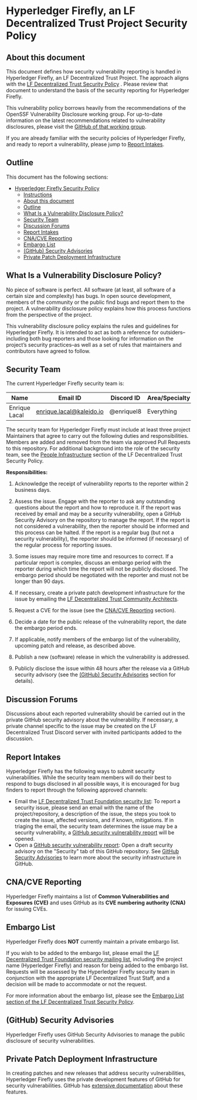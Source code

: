 # Hyperledger Firefly, an LF Decentralized Trust Project Security Policy

[LF Decentralized Trust Security Policy]: https://lf-decentralized-trust.github.io/governance/governing-documents/security

## About this document

This document defines how security vulnerability reporting is handled in Hyperledger Firefly, an LF Decentralized Trust Project. 
The approach aligns with the [LF Decentralized Trust Security Policy] . Please
review that document to understand the basis of the security reporting for Hyperledger Firefly.

This vulnerability policy borrows heavily from the
recommendations of the OpenSSF Vulnerability Disclosure working group. For
up-to-date information on the latest recommendations related to vulnerability
disclosures, please visit the [GitHub of that working
group](https://github.com/ossf/wg-vulnerability-disclosures).

If you are already familiar with the security policies of Hyperledger Firefly, and
ready to report a vulnerability, please jump to [Report Intakes](#report-intakes).

## Outline

This document has the following sections:

- [Hyperledger Firefly Security Policy](#project-an-lf-decentralized-trust-project-security-policy)
  - [Instructions](#instructions)
  - [About this document](#about-this-document)
  - [Outline](#outline)
  - [What Is a Vulnerability Disclosure Policy?](#what-is-a-vulnerability-disclosure-policy)
  - [Security Team](#security-team)
  - [Discussion Forums](#discussion-forums)
  - [Report Intakes](#report-intakes)
  - [CNA/CVE Reporting](#cnacve-reporting)
  - [Embargo List](#embargo-list)
  - [(GitHub) Security Advisories](#github-security-advisories)
  - [Private Patch Deployment Infrastructure](#private-patch-deployment-infrastructure)

## What Is a Vulnerability Disclosure Policy?

No piece of software is perfect. All software (at least, all software of a
certain size and complexity) has bugs. In open source development, members of
the community or the public find bugs and report them to the project. A
vulnerability disclosure policy explains how this process functions from the
perspective of the project.

This vulnerability disclosure policy explains the rules and guidelines for
Hyperledger Firefly. It is intended to act as both a reference for
outsiders–including both bug reporters and those looking for information on the
project’s security practices–as well as a set of rules that maintainers and
contributors have agreed to follow.

## Security Team

The current Hyperledger Firefly security team is:

| Name             | Email ID                 | Discord ID | Area/Specialty |
| ---------------- | ------------------------ | ---------- | ---------------|
| Enrique Lacal    | enrique.lacal@kaleido.io | @enriquel8 | Everything     | 

The security team for Hyperledger Firefly must include at least three project
Maintainers that agree to carry out the following duties and responsibilities.
Members are added and removed from the team via approved Pull Requests to this
repository. For additional background into the role of the security team, see
the [People Infrastructure] section of the LF Decentralized Trust Security Policy.

[People Infrastructure]: https://lf-decentralized-trust.github.io/governance/governing-documents/security.html#people-infrastructure

**Responsibilities:**

1. Acknowledge the receipt of vulnerability reports to the reporter within 2
   business days.

2. Assess the issue. Engage with the reporter to ask any outstanding questions
about the report and how to reproduce it. If the report was received by email
and may be a security vulnerability, open a GitHub Security Advisory on the
repository to manage the report. If the report is not considered a
vulnerability, then the reporter should be informed and this process can be
halted. If the report is a regular bug (but not a security vulnerability), the
reporter should be informed (if necessary) of the regular process for reporting
issues.

3. Some issues may require more time and resources to correct. If a particular
report is complex, discuss an embargo period with the reporter during which
time the report will not be publicly disclosed. The embargo period should be
negotiated with the reporter and must not be longer than 90 days.

4. If necessary, create a private patch development infrastructure for the issue
   by emailing the [LF Decentralized Trust Community Architects].

[LF Decentralized Trust Community Architects]: mailto:community-architects@lfdecentralizedtrust.org

5. Request a CVE for the issue (see the [CNA/CVE Reporting](#cnacve-reporting)
   section).

6. Decide a date for the public release of the vulnerability report, the date
   the embargo period ends.

7. If applicable, notify members of the embargo list of the vulnerability,
upcoming patch and release, as described above.

8. Publish a new (software) release in which the vulnerability is addressed.

9. Publicly disclose the issue within 48 hours after the release via a
GitHub security advisory (see the [(GitHub) Security
Advisories](#github-security-advisories) section for details).

## Discussion Forums

Discussions about each reported vulnerability should be carried out in the
private GitHub security advisory about the vulnerability. If necessary, a private
channel specific to the issue may be created on the LF Decentralized Trust Discord server
with invited participants added to the discussion.

## Report Intakes

Hyperledger Firefly has the following ways to submit security
vulnerabilities. While the security team members will do their best to
respond to bugs disclosed in all possible ways, it is encouraged for bug
finders to report through the following approved channels:

- Email the [LF Decentralized Trust Foundation security
list](mailto:security@lists.lfdecentralizedtrust.org): To report a security issue, please
send an email with the name of the project/repository, a description of the issue, the
steps you took to create the issue, affected versions, and if known,
mitigations. If in triaging the email, the security team determines the issue may be
a security vulnerability, a [GitHub security vulnerability report] will be
opened.
- Open a [GitHub security vulnerability report]: Open a draft security advisory
on the "Security" tab of this GitHub repository. See [GitHub Security
Advisories](#github-security-advisories) to learn more about the security
infrastructure in GitHub.

[GitHub security vulnerability report]: https://docs.github.com/en/code-security/security-advisories/guidance-on-reporting-and-writing/privately-reporting-a-security-vulnerability

## CNA/CVE Reporting

Hyperledger Firefly maintains a list of **Common Vulnerabilities and Exposures
(CVE)** and uses GitHub as its **CVE numbering authority (CNA)** for issuing
CVEs.

## Embargo List

Hyperledger Firefly does **NOT** currently maintain a private embargo list.

If you wish to be added to the embargo list, please email the [LF Decentralized Trust Foundation security
mailing list](mailto:security@lists.lfdecentralizedtrust.org), including the project name
(Hyperledger Firefly) and reason for being added to the embargo list. Requests
will be assessed by the Hyperledger Firefly security team in conjunction with the
appropriate LF Decentralized Trust Staff, and a decision will be made to accommodate or not
the request.

For more information about the embargo list, please see the [Embargo List
section of the LF Decentralized Trust Security
Policy](https://lf-decentralized-trust.github.io/governance/governing-documents/security.html#embargo-list).

## (GitHub) Security Advisories

Hyperledger Firefly uses GitHub Security Advisories to manage the public
disclosure of security vulnerabilities.

## Private Patch Deployment Infrastructure

In creating patches and new releases that address security vulnerabilities,
Hyperledger Firefly uses the private development features of GitHub for security
vulnerabilities. GitHub has [extensive
documentation](https://docs.github.com/en/code-security/security-advisories/repository-security-advisories)
about these features.

